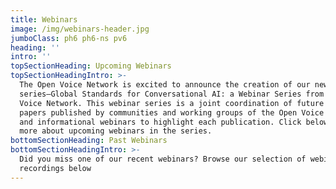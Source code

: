 ```yaml
---
title: Webinars
image: /img/webinars-header.jpg
jumboClass: ph6 ph6-ns pv6
heading: ''
intro: ''
topSectionHeading: Upcoming Webinars
topSectionHeadingIntro: >-
  The Open Voice Network is excited to announce the creation of our new webinar
  series—Global Standards for Conversational AI: a Webinar Series from the Open
  Voice Network. This webinar series is a joint coordination of future white
  papers published by communities and working groups of the Open Voice Network
  and informational webinars to highlight each publication. Click below to learn
  more about upcoming webinars in the series.
bottomSectionHeading: Past Webinars
bottomSectionHeadingIntro: >-
  Did you miss one of our recent webinars? Browse our selection of webinar
  recordings below
---
```


